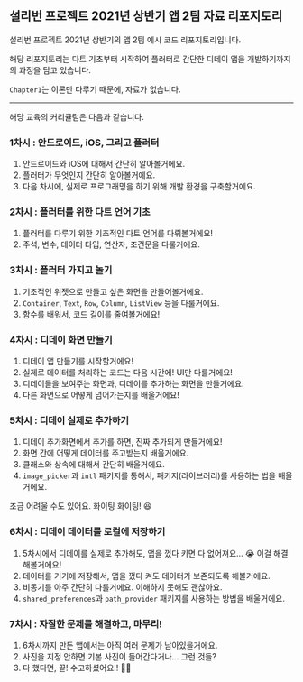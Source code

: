 ## 설리번 프로젝트 2021년 상반기 앱 2팀 자료 리포지토리

설리번 프로젝트 2021년 상반기의 앱 2팀 예시 코드 리포지토리입니다.

해당 리포지토리는 다트 기초부터 시작하여 플러터로 간단한 디데이 앱을 개발하기까지의 과정을 담고 있습니다.

`Chapter1`는 이론만 다루기 때문에, 자료가 없습니다.

***

해당 교육의 커리큘럼은 다음과 같습니다.

### 1차시 : 안드로이드, iOS, 그리고 플러터

1. 안드로이드와 iOS에 대해서 간단히 알아볼거에요.
2. 플러터가 무엇인지 간단히 알아볼거에요.
3. 다음 차시에, 실제로 프로그래밍을 하기 위해 개발 환경을 구축할거에요.

### 2차시 : 플러터를 위한 다트 언어 기초

1. 플러터를 다루기 위한 기초적인 다트 언어를 다뤄볼거에요!
2. 주석, 변수, 데이터 타입, 연산자, 조건문을 다룰거에요.

### 3차시 : 플러터 가지고 놀기

1. 기초적인 위젯으로 만들고 싶은 화면을 만들어볼거에요.
2. `Container`, `Text`, `Row`, `Column`, `ListView` 등을 다룰거에요.
3. 함수를 배워서, 코드 길이를 줄여볼거에요!

### 4차시 : 디데이 화면 만들기

1. 디데이 앱 만들기를 시작할거에요!
2. 실제로 데이터를 처리하는 코드는 다음 시간에! UI만 다룰거에요!
3. 디데이들을 보여주는 화면과, 디데이를 추가하는 화면을 만들거에요.
4. 다른 화면으로 어떻게 넘어가는지를 배울거에요!

### 5차시 : 디데이 실제로 추가하기

1. 디데이 추가화면에서 추가를 하면, 진짜 추가되게 만들거에요!
2. 화면 간에 어떻게 데이터를 주고받는지 배울거에요.
3. 클래스와 상속에 대해서 간단히 배울거에요.
4. `image_picker`과 `intl` 패키지를 통해서, 패키지(라이브러리)를 사용하는 법을 배울거에요.

조금 어려울 수도 있어요. 화이팅 화이팅! 😆

### 6차시 : 디데이 데이터를 로컬에 저장하기

1. 5차시에서 디데이를 실제로 추가해도, 앱을 껐다 키면 다 없어져요... 😭
이걸 해결해볼거에요!
2. 데이터를 기기에 저장해서, 앱을 껐다 켜도 데이터가 보존되도록 해볼거에요.
3. 비동기를 아주 간단히 다룰거에요. 이해하지 못해도 괜찮아요.
4. `shared_preferences`과 `path_provider` 패키지를 사용하는 방법을 배울거에요.

### 7차시 : 자잘한 문제를 해결하고, 마무리!

1. 6차시까지 만든 앱에서는 아직 여러 문제가 남아있을거에요.
2. 사진을 지정 안하면 기본 사진이 들어간다거나... 그런 것들?
3. 다 했다면, 끝! 수고하셨어요!! 👏👏